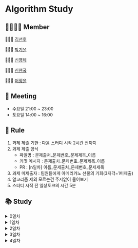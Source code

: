 # Algorithm Study
## 👨‍👨‍👧‍👦 Member
👨🏻‍💻 [김선후](https://github.com/tjsgnrla97)

👩🏻‍💻 [박기윤](https://github.com/yoonArchive)

👨🏻‍💻 [신영제](https://github.com/shinyoungjei)

👨🏻‍💻 [신현국](https://github.com/sh1nnnn)

👩🏻‍💻 [어정윤](https://github.com/jeongyuneo)

## 📅 Meeting
- 수요일 21:00 ~ 23:00
- 토요일 14:00 ~ 16:00

## 📌 Rule
1. 과제 제출 기한 : 다음 스터디 시작 2시간 전까지
2. 과제 제출 양식
   - 파일명 : 문제출처_문제번호_문제제목_이름
   - 커밋 메시지 : 문제출처_문제번호_문제제목_이름
   - PR : [n일차] 이름_문제출처_문제번호_문제제목
3. 과제 미제출자 : 팀원들에게 아메리카노 선물의 기회(3지각=1미제출)
4. 알고리즘 제외 모르는건 주저없이 물어보기
5. 스터디 시작 전 일상토크의 시간 5분

## 📚 Study
<details>
    <summary>0일차</summary>

- [마크다운](day0/마크다운/)
- [Git 명령어](day0/git/)
</details>
<details>
    <summary>1일차</summary>

- [BOJ_1018_체스판 다시 칠하기](day1/BOJ_1018_체스판다시칠하기/)
</details>
<details>
    <summary>2일차</summary>

- [BOJ_2116_주사위 쌓기](day2/BOJ_2116_주사위쌓기/)
- [BOJ_2304_창고 다각형](day2/BOJ_2304_창고다각형/)
- [BOJ_2309_일곱 난쟁이](day2/BOJ_2309_일곱난쟁이/)
</details>
<details>
    <summary>3일차</summary>

- [BOJ_2477_참외밭](day3/BOJ_2477_참외밭/)
- [BOJ_2491_수열](day3/BOJ_2491_수열/)
- [BOJ_2669_직사각형 네개의 합집합 면적 구하기](day3/BOJ_2669_직사각형네개의합집합면적구하기/)
- [BOJ_14694_딱지놀이](day3/BOJ_14696_딱지놀이/)
</details>
<details>
    <summary>4일차</summary>

- [BOJ_1592_영식이와 친구들](day4/BOJ_1592_영식이와친구들/)
- [BOJ_2564_경비원](day4/BOJ_2564_경비원/)
- [BOJ_2605_줄 세우기](day4/BOJ_2605_줄세우기/)
- [BOJ_13300_방배정](day4/BOJ_13300_방배정/)
</details>